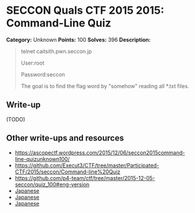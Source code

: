 # SECCON Quals CTF 2015 2015: Command-Line Quiz

**Category:** Unknown
**Points:** 100
**Solves:** 396
**Description:**

> telnet caitsith.pwn.seccon.jp
> 
> User:root
> 
> Password:seccon
> 
> The goal is to find the flag word by "somehow" reading all *.txt files.


## Write-up

(TODO)

## Other write-ups and resources

* <https://ascopectf.wordpress.com/2015/12/06/seccon2015command-line-quizunknown100/>
* <https://github.com/Execut3/CTF/tree/master/Participated-CTF/2015/seccon/Command-line%20Quiz>
* <https://github.com/p4-team/ctf/tree/master/2015-12-05-seccon/quiz_100#eng-version>
* [Japanese](http://akashisn.azurewebsites.net/2015/12/06/seccon-2015-online-ctf-write-up/)
* [Japanese](http://kanpapa.com/today/2015/12/seccon-ctf-2015-online-write-up.html)
* [Japanese](https://hackmd.io/s/NkC2KdiVg)
